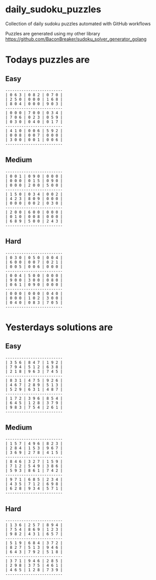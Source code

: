 
# daily_sudoku_puzzles 

Collection of daily sudoku puzzles automated with GitHub workflows 

Puzzles are generated using my other library https://github.com/BaconBreaker/sudoku_solver_generator_golang 
 

# Todays puzzles are 

## Easy 

```
-------------------------
| 0 6 3 | 0 8 2 | 0 7 0 | 
| 2 5 0 | 0 0 0 | 1 6 8 | 
| 8 0 4 | 0 0 0 | 9 0 3 | 
-------------------------
| 0 0 0 | 7 0 0 | 0 3 4 | 
| 7 0 6 | 0 2 3 | 0 5 9 | 
| 0 3 0 | 0 4 0 | 0 1 7 | 
-------------------------
| 4 1 0 | 0 0 6 | 5 9 2 | 
| 0 0 8 | 0 0 7 | 0 0 0 | 
| 3 0 0 | 0 0 1 | 0 0 6 | 
-------------------------
```
## Medium 

```
-------------------------
| 0 0 1 | 0 9 0 | 0 0 0 | 
| 0 0 0 | 0 1 5 | 0 9 0 | 
| 0 0 0 | 2 0 0 | 5 0 0 | 
-------------------------
| 1 5 0 | 0 3 4 | 0 0 2 | 
| 4 2 3 | 8 0 9 | 0 0 0 | 
| 0 0 0 | 0 0 2 | 0 3 0 | 
-------------------------
| 2 0 0 | 6 0 0 | 0 0 0 | 
| 0 1 0 | 0 0 8 | 0 0 0 | 
| 6 8 9 | 5 0 0 | 2 4 3 | 
-------------------------
```
## Hard 

```
-------------------------
| 0 3 0 | 0 5 0 | 0 0 4 | 
| 6 0 0 | 0 0 7 | 0 2 1 | 
| 0 0 5 | 0 0 6 | 0 0 0 | 
-------------------------
| 0 0 4 | 5 0 0 | 0 0 0 | 
| 9 0 0 | 3 0 0 | 0 8 0 | 
| 0 6 1 | 0 9 0 | 0 0 0 | 
-------------------------
| 0 0 0 | 0 0 0 | 0 4 0 | 
| 0 0 0 | 1 0 2 | 3 0 0 | 
| 0 4 0 | 0 8 3 | 7 0 5 | 
-------------------------
```
# Yesterdays solutions are 

## Easy 

```
-------------------------
| 3 5 6 | 8 4 7 | 1 9 2 | 
| 7 9 4 | 5 1 2 | 6 3 8 | 
| 2 1 8 | 9 6 3 | 7 4 5 | 
-------------------------
| 8 3 1 | 4 7 5 | 9 2 6 | 
| 4 6 7 | 2 8 9 | 5 1 3 | 
| 5 2 9 | 6 3 1 | 4 8 7 | 
-------------------------
| 1 7 2 | 3 9 6 | 8 5 4 | 
| 6 4 5 | 1 2 8 | 3 7 9 | 
| 9 8 3 | 7 5 4 | 2 6 1 | 
-------------------------
```
## Medium 

```
-------------------------
| 1 5 7 | 4 9 6 | 8 2 3 | 
| 2 8 4 | 1 5 3 | 9 6 7 | 
| 3 6 9 | 2 7 8 | 4 1 5 | 
-------------------------
| 8 4 6 | 3 2 7 | 1 5 9 | 
| 7 1 2 | 5 4 9 | 3 8 6 | 
| 5 9 3 | 8 6 1 | 7 4 2 | 
-------------------------
| 9 7 1 | 6 8 5 | 2 3 4 | 
| 4 3 5 | 7 1 2 | 6 9 8 | 
| 6 2 8 | 9 3 4 | 5 7 1 | 
-------------------------
```
## Hard 

```
-------------------------
| 1 3 6 | 2 5 7 | 8 9 4 | 
| 7 5 4 | 8 6 9 | 1 2 3 | 
| 9 8 2 | 4 3 1 | 6 5 7 | 
-------------------------
| 5 1 9 | 6 8 4 | 3 7 2 | 
| 8 2 7 | 5 1 3 | 9 4 6 | 
| 6 4 3 | 7 9 2 | 5 1 8 | 
-------------------------
| 3 7 1 | 9 4 6 | 2 8 5 | 
| 2 9 8 | 3 7 5 | 4 6 1 | 
| 4 6 5 | 1 2 8 | 7 3 9 | 
-------------------------
```
